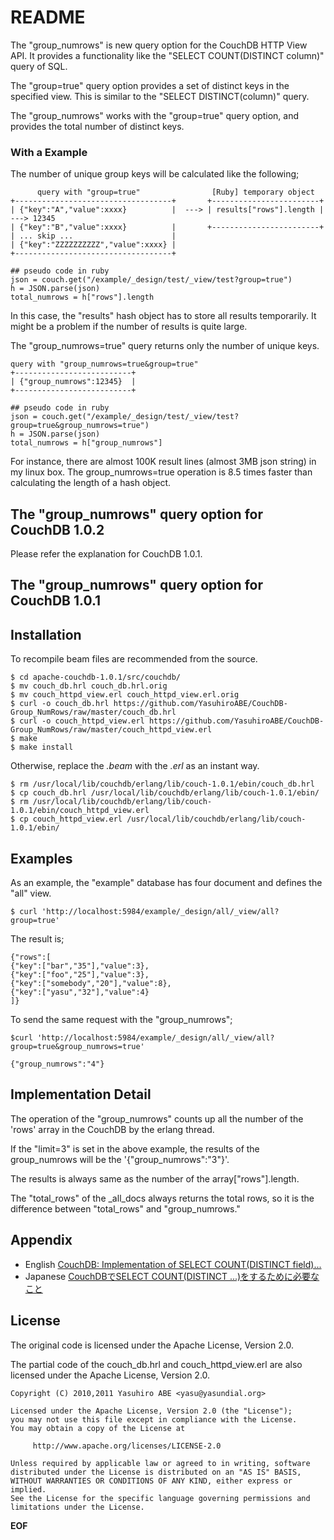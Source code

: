 <!-- -*- mode: markdown ; coding: utf-8 -*- -->

README
======
The "group\_numrows" is new query option for the CouchDB HTTP View API.
It provides a functionality like the "SELECT COUNT(DISTINCT column)" query of SQL.

The "group=true" query option provides a set of distinct keys in the specified view.
This is similar to the "SELECT DISTINCT(column)" query.

The "group\_numrows" works with the "group=true" query option,
and provides the total number of distinct keys.

### With a Example
The number of unique group keys will be calculated like the following;

          query with "group=true"                [Ruby] temporary object
    +-----------------------------------+       +------------------------+		   
    | {"key":"A","value":xxxx}          |  ---> | results["rows"].length |  ---> 12345
    | {"key":"B","value":xxxx}          |       +------------------------+
    | ... skip ...                      |
    | {"key":"ZZZZZZZZZZ","value":xxxx} |
    +-----------------------------------+

    ## pseudo code in ruby
    json = couch.get("/example/_design/test/_view/test?group=true")
    h = JSON.parse(json)
    total_numrows = h["rows"].length


In this case, the "results" hash object has to store all results temporarily.
It might be a problem if the number of results is quite large.

The "group\_numrows=true" query returns only the number of unique keys.

    query with "group_numrows=true&group=true"
    +--------------------------+
    | {"group_numrows":12345}  |
    +--------------------------+

    ## pseudo code in ruby
    json = couch.get("/example/_design/test/_view/test?group=true&group_numrows=true")
    h = JSON.parse(json)
    total_numrows = h["group_numrows"]

For instance, there are almost 100K result lines (almost 3MB json string) in my linux box.
The group\_numrows=true operation is 8.5 times faster than calculating the length of a hash object.

The "group_numrows" query option for CouchDB 1.0.2
--------------------------------------------------
Please refer the explanation for CouchDB 1.0.1.

The "group_numrows" query option for CouchDB 1.0.1
--------------------------------------------------

Installation
------------
To recompile beam files are recommended from the source.

    $ cd apache-couchdb-1.0.1/src/couchdb/
    $ mv couch_db.hrl couch_db.hrl.orig
    $ mv couch_httpd_view.erl couch_httpd_view.erl.orig
    $ curl -o couch_db.hrl https://github.com/YasuhiroABE/CouchDB-Group_NumRows/raw/master/couch_db.hrl
    $ curl -o couch_httpd_view.erl https://github.com/YasuhiroABE/CouchDB-Group_NumRows/raw/master/couch_httpd_view.erl
    $ make
    $ make install

Otherwise, replace the *.beam* with the *.erl* as an instant way.

    $ rm /usr/local/lib/couchdb/erlang/lib/couch-1.0.1/ebin/couch_db.hrl
    $ cp couch_db.hrl /usr/local/lib/couchdb/erlang/lib/couch-1.0.1/ebin/
    $ rm /usr/local/lib/couchdb/erlang/lib/couch-1.0.1/ebin/couch_httpd_view.erl
    $ cp couch_httpd_view.erl /usr/local/lib/couchdb/erlang/lib/couch-1.0.1/ebin/

Examples
--------
As an example, the "example" database has four document and defines the "all" view.

    $ curl 'http://localhost:5984/example/_design/all/_view/all?group=true'

The result is;

    {"rows":[
    {"key":["bar","35"],"value":3},
    {"key":["foo","25"],"value":3},
    {"key":["somebody","20"],"value":8},
    {"key":["yasu","32"],"value":4}
    ]}

To send the same request with the "group\_numrows";

    $curl 'http://localhost:5984/example/_design/all/_view/all?group=true&group_numrows=true'
    
    {"group_numrows":"4"}

Implementation Detail
---------------------
The operation of the "group\_numrows" counts up all the number of the 'rows' array in the CouchDB by the erlang thread.

If the "limit=3" is set in the above example, the results of the group\_numrows will be the '{"group\_numrows":"3"}'.

The results is always same as the number of the array["rows"].length.

The "total\_rows" of the \_all\_docs always returns the total rows, so it is the difference between "total\_rows" and "group\_numrows."

Appendix
--------

* English [CouchDB: Implementation of SELECT COUNT\(DISTINCT field\)...](http://yasu-2.blogspot.com/2010/12/couchdb-implementation-of-select.html "CouchDB: Implementation of SELECT COUNT\(DISTINCT field\)")
* Japanese [CouchDBでSELECT COUNT\(DISTINCT ...\)をするために必要なこと](http://yasu-2.blogspot.com/2010/12/couchdbselect-countdistinct.html "CouchDBでSELECT COUNT\(DISTINCT ...\)をするために必要なこと")

License
-------
The original code is licensed under the Apache License, Version 2.0.

The partial code of the couch\_db.hrl and couch\_httpd\_view.erl are also licensed under the Apache License, Version 2.0.

    Copyright (C) 2010,2011 Yasuhiro ABE <yasu@yasundial.org>

    Licensed under the Apache License, Version 2.0 (the "License");
    you may not use this file except in compliance with the License.
    You may obtain a copy of the License at
    
         http://www.apache.org/licenses/LICENSE-2.0
    
    Unless required by applicable law or agreed to in writing, software
    distributed under the License is distributed on an "AS IS" BASIS,
    WITHOUT WARRANTIES OR CONDITIONS OF ANY KIND, either express or implied.
    See the License for the specific language governing permissions and
    limitations under the License.

__EOF__
